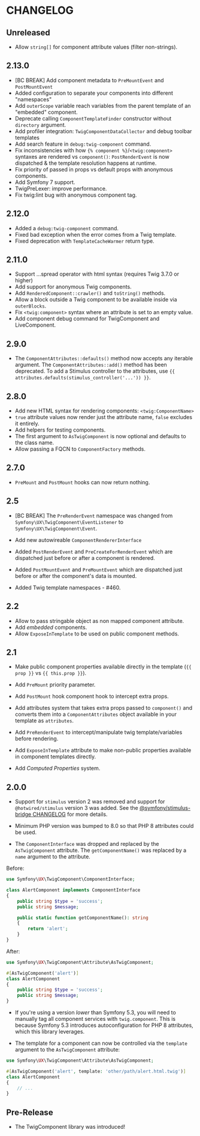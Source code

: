 # CHANGELOG

## Unreleased

-   Allow `string[]` for component attribute values (filter non-strings).

## 2.13.0

-   [BC BREAK] Add component metadata to `PreMountEvent` and `PostMountEvent`
-   Added configuration to separate your components into different "namespaces"
-   Add `outerScope` variable reach variables from the parent template of an
    "embedded" component.
-   Deprecate calling `ComponentTemplateFinder` constructor without `directory` argument.
-   Add profiler integration: `TwigComponentDataCollector` and debug toolbar templates
-   Add search feature in `debug:twig-component` command.
-   Fix inconsistencies with how `{% component %}`/`<twig:component>` syntaxes are
    rendered vs `component()`: `PostRenderEvent` is now dispatched & the template
    resolution happens at runtime.
-   Fix priority of passed in props vs default props with anonymous components.
-   Add Symfony 7 support.
-   TwigPreLexer: improve performance.
-   Fix twig:lint bug with anonymous component tag.

## 2.12.0

-   Added a `debug:twig-component` command.
-   Fixed bad exception when the error comes from a Twig template.
-   Fixed deprecation with `TemplateCacheWarmer` return type.

## 2.11.0

-   Support ...spread operator with html syntax (requires Twig 3.7.0 or higher)
-   Add support for anonymous Twig components.
-   Add `RenderedComponent::crawler()` and `toString()` methods.
-   Allow a block outside a Twig component to be available inside via `outerBlocks`.
-   Fix `<twig:component>` syntax where an attribute is set to an empty value.
-   Add component debug command for TwigComponent and LiveComponent.

## 2.9.0

-   The `ComponentAttributes::defaults()` method now accepts any iterable argument.
    The `ComponentAttributes::add()` method has been deprecated. To add a Stimulus
    controller to the attributes, use `{{ attributes.defaults(stimulus_controller('...')) }}`.

## 2.8.0

-   Add new HTML syntax for rendering components: `<twig:ComponentName>`
-   `true` attribute values now render just the attribute name, `false` excludes it entirely.
-   Add helpers for testing components.
-   The first argument to `AsTwigComponent` is now optional and defaults to the class name.
-   Allow passing a FQCN to `ComponentFactory` methods.

## 2.7.0

-   `PreMount` and `PostMount` hooks can now return nothing.

## 2.5

-   [BC BREAK] The `PreRenderEvent` namespace was changed from `Symfony\UX\TwigComponent\EventListener`
    to `Symfony\UX\TwigComponent\Event`.

-   Add new autowireable `ComponentRendererInterface`

-   Added `PostRenderEvent` and `PreCreateForRenderEvent` which are dispatched just
    before or after a component is rendered.

-   Added `PostMountEvent` and `PreMountEvent` which are dispatched just before
    or after the component's data is mounted.

-   Added Twig template namespaces - #460.

## 2.2

-   Allow to pass stringable object as non mapped component attribute.
-   Add _embedded_ components.
-   Allow `ExposeInTemplate` to be used on public component methods.

## 2.1

-   Make public component properties available directly in the template (`{{ prop }}` vs `{{ this.prop }}`).

-   Add `PreMount` priority parameter.

-   Add `PostMount` hook component hook to intercept extra props.

-   Add attributes system that takes extra props passed to `component()` and converts them
    into a `ComponentAttributes` object available in your template as `attributes`.

-   Add `PreRenderEvent` to intercept/manipulate twig template/variables before rendering.

-   Add `ExposeInTemplate` attribute to make non-public properties available in component
    templates directly.

-   Add _Computed Properties_ system.

## 2.0.0

-   Support for `stimulus` version 2 was removed and support for `@hotwired/stimulus`
    version 3 was added. See the [@symfony/stimulus-bridge CHANGELOG](https://github.com/symfony/stimulus-bridge/blob/main/CHANGELOG.md#300)
    for more details.

-   Minimum PHP version was bumped to 8.0 so that PHP 8 attributes could be used.

-   The `ComponentInterface` was dropped and replaced by the `AsTwigComponent` attribute.
    The `getComponentName()` was replaced by a `name` argument to the attribute.

Before:

```php
use Symfony\UX\TwigComponent\ComponentInterface;

class AlertComponent implements ComponentInterface
{
    public string $type = 'success';
    public string $message;

    public static function getComponentName(): string
    {
        return 'alert';
    }
}
```

After:

```php
use Symfony\UX\TwigComponent\Attribute\AsTwigComponent;

#[AsTwigComponent('alert')]
class AlertComponent
{
    public string $type = 'success';
    public string $message;
}
```

-   If you're using a version _lower_ than Symfony 5.3, you will need
    to manually tag all component services with `twig.component`. This is
    because Symfony 5.3 introduces autoconfiguration for PHP 8 attributes,
    which this library leverages.

-   The template for a component can now be controlled via the `template` argument
    to the `AsTwigComponent` attribute:

```php
use Symfony\UX\TwigComponent\Attribute\AsTwigComponent;

#[AsTwigComponent('alert', template: 'other/path/alert.html.twig')]
class AlertComponent
{
    // ...
}
```

## Pre-Release

-   The TwigComponent library was introduced!
